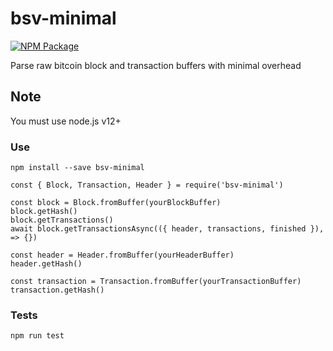 # bsv-minimal

[![NPM Package](https://img.shields.io/npm/v/bsv-minimal.svg?style=flat-square)](https://www.npmjs.org/package/bsv-minimal)

Parse raw bitcoin block and transaction buffers with minimal overhead

## Note

You must use node.js v12+

### Use

`npm install --save bsv-minimal`

```
const { Block, Transaction, Header } = require('bsv-minimal')

const block = Block.fromBuffer(yourBlockBuffer)
block.getHash()
block.getTransactions()
await block.getTransactionsAsync(({ header, transactions, finished }), => {})

const header = Header.fromBuffer(yourHeaderBuffer)
header.getHash()

const transaction = Transaction.fromBuffer(yourTransactionBuffer)
transaction.getHash()
```

### Tests

`npm run test`
